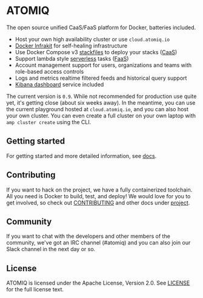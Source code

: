 # ATOMIQ

The open source unified CaaS/FaaS platform for Docker, batteries included.

 * Host your own high availability cluster or use `cloud.atomiq.io`
 * [Docker Infrakit](https://github.com/docker/infrakit) for self-healing infrastructure
 * Use Docker Compose v3 [stackfiles](https://docs.docker.com/compose/compose-file/) to deploy your stacks ([CaaS](https://blog.docker.com/2016/02/containers-as-a-service-caas/))
 * Support lambda style [serverless](https://en.wikipedia.org/wiki/Serverless_computing) tasks ([FaaS](https://martinfowler.com/articles/serverless.html))
 * Account management support for users, organizations and teams with role-based access controls
 * Logs and metrics realtime filtered feeds and historical query support
 * [Kibana dashboard](https://www.elastic.co/guide/en/kibana/current/dashboard.html) service included

The current version is `0.9`. While not recommended for production use quite yet, it's getting close
(about six weeks away). In the meantime, you can use the current playground hosted at `cloud.atomiq.io`,
and you can also host your own cluster. You can even create a full cluster on your own laptop
with `amp cluster create` using the CLI.

## Getting started

For getting started and more detailed information, see [docs](docs/).

## Contributing

If you want to hack on the project, we have a fully containerized toolchain.
All you need is Docker to build, test, and deploy! We would love for you to get involved,
so check out [CONTRIBUTING](project/CONTRIBUTING.md) and other docs under [project](project/).

## Community

If you want to chat with the developers and other members of the community, we've got an
IRC channel (#atomiq) and you can also join our Slack channel in the next day or so.

## License

ATOMIQ is licensed under the Apache License, Version 2.0.
See [LICENSE](https://github.com/atomiqio/atomiq/blob/master/LICENSE)
for the full license text.

